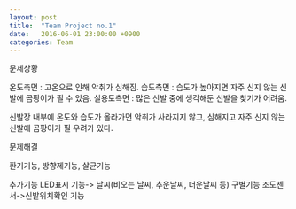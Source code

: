 ```yaml
---
layout: post
title:  "Team Project no.1"
date:   2016-06-01 23:00:00 +0900
categories: Team 
---
```


문제상황

온도측면 : 고온으로 인해 악취가 심해짐.
습도측면 : 습도가 높아지면 자주 신지 않는 신발에 곰팡이가 필 수 있음.
실용도측면 : 많은 신발 중에 생각해둔 신발을 찾기가 어려움. 

신발장 내부에 온도와 습도가 올라가면 악취가 사라지지 않고, 심해지고 자주 신지 않는 신발에 곰팡이가 필 우려가 있다. 

문제해결

환기기능, 방향제기능, 살균기능 

추가기능
LED표시 기능-> 날씨(비오는 날씨, 추운날씨, 더운날씨 등) 구별기능
조도센서->신발위치확인 기능